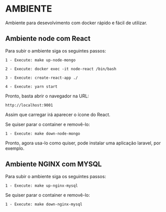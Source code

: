 # AMBIENTE

Ambiente para desevolvimento com docker rápido e fácil de utilizar.

## Ambiente node com React

Para subir o ambiente siga os seguintes passos:
```
1 - Execute: make up-node-mongo
```

```
2 - Execute: docker exec -it node-react /bin/bash
```

```
3 - Execute: create-react-app ./
```
```
4 - Execute: yarn start
```

Pronto, basta abrir o navegador na URL:
```
http://localhost:9001
```
Assim que carregar irá aparecer o ícone do React.

Se quiser parar o container e removê-lo:
```
1 - Execute: make down-node-mongo
```

Pronto, agora usa-lo como quiser, pode instalar uma aplicação laravel, por exemplo.


## Ambiente NGINX com MYSQL
Para subir o ambiente siga os seguintes passos:
```
1 - Execute: make up-nginx-mysql
```

Se quiser parar o container e removê-lo:
```
1 - Execute: make down-nginx-mysql
```

